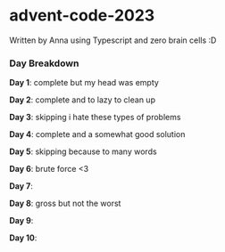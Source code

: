 # advent-code-2023

Written by Anna using Typescript and zero brain cells :D

### Day Breakdown


**Day 1**: complete but my head was empty

**Day 2**: complete and to lazy to clean up

**Day 3**: skipping i hate these types of problems

**Day 4**: complete and a somewhat good solution

**Day 5**: skipping because to many words 

**Day 6**: brute force <3

**Day 7**: 

**Day 8**: gross but not the worst

**Day 9**: 

**Day 10**: 